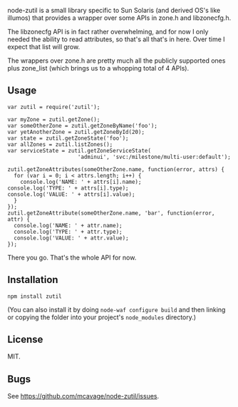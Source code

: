 node-zutil is a small library specific to Sun Solaris (and derived OS's like
illumos) that provides a wrapper over some APIs in zone.h and libzonecfg.h.

The libzonecfg API is in fact rather overwhelming, and for now I only needed
the ability to read attributes, so that's all that's in here. Over time I
expect that list will grow.

The wrappers over zone.h are pretty much all the publicly supported ones
plus zone_list (which brings us to a whopping total of 4 APIs).

## Usage

    var zutil = require('zutil');

    var myZone = zutil.getZone();
    var someOtherZone = zutil.getZoneByName('foo');
    var yetAnotherZone = zutil.getZoneById(20);
    var state = zutil.getZoneState('foo');
    var allZones = zutil.listZones();
    var serviceState = zutil.getZoneServiceState(
                          'adminui', 'svc:/milestone/multi-user:default');

    zutil.getZoneAttributes(someOtherZone.name, function(error, attrs) {
      for (var i = 0; i < attrs.length; i++) {
        console.log('NAME: ' + attrs[i].name);
	console.log('TYPE: ' + attrs[i].type);
	console.log('VALUE: ' + attrs[i].value);
      }
    });
    zutil.getZoneAttribute(someOtherZone.name, 'bar', function(error, attr) {
      console.log('NAME: ' + attr.name);
      console.log('TYPE: ' + attr.type);
      console.log('VALUE: ' + attr.value);
    });

There you go.  That's the whole API for now.

## Installation

    npm install zutil

(You can also install it by doing `node-waf configure build` and then
linking or copying the folder into your project's `node_modules`
directory.)

## License

MIT.

## Bugs

See <https://github.com/mcavage/node-zutil/issues>.
